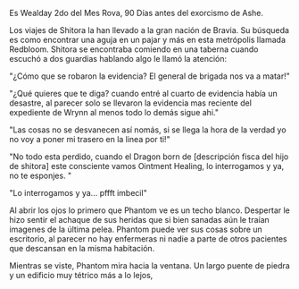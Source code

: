 Es Wealday 2do del Mes Rova, 90 Días antes del exorcismo de Ashe.

Los viajes de Shitora la han llevado a la gran nación de Bravia. Su búsqueda es como encontrar una aguja en un pajar y más en esta metrópolis llamada Redbloom. Shitora se encontraba comiendo en una taberna  cuando escuchó a dos guardias hablando algo le llamó la atención:

"¿Cómo que se robaron la evidencia? El general de brigada nos va a matar!"

"¿Qué quieres que te diga? cuando entré al cuarto de evidencia había un desastre, al parecer solo se llevaron la evidencia mas reciente del expediente de Wrynn al menos todo lo demás sigue ahi."

"Las cosas no se desvanecen así nomás, si se llega la hora de la verdad yo no voy a poner mi trasero en la linea por ti!"

"No todo esta perdido, cuando el Dragon born de [descripción fisca del hijo de shitora] este consciente vamos Ointment Healing, lo interrogamos y ya, no te esponjes. "

"Lo interrogamos y ya... pffft imbecil" 

Al abrir los ojos lo primero que Phantom ve es un techo blanco. Despertar le hizo sentir el achaque de sus heridas que si bien sanadas aún le traían imagenes de la última pelea. Phantom puede ver sus cosas sobre un escritorio, al parecer no hay enfermeras ni nadie a parte de otros pacientes que descansan en la misma habitación. 

Mientras se viste, Phantom mira hacia la ventana. Un largo puente de piedra y un edificio muy tétrico más a lo lejos, 



